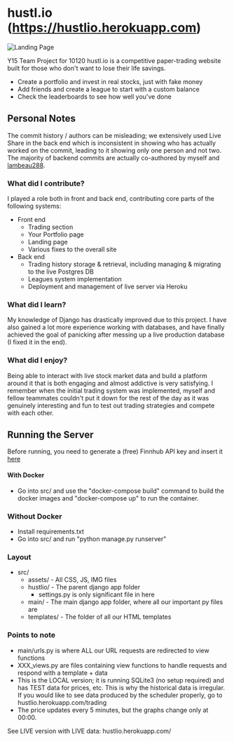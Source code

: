 # hustl.io (https://hustlio.herokuapp.com)
![Landing Page](https://i.imgur.com/wxYSafV.png)


Y15 Team Project for 10120
hustl.io is a competitive paper-trading website built for those who don't want to lose their life savings.

- Create a portfolio and invest in real stocks, just with fake money
- Add friends and create a league to start with a custom balance
- Check the leaderboards to see how well you've done

## Personal Notes
The commit history / authors can be misleading; we extensively used Live Share in the back end which is inconsistent in showing who has actually worked on the commit, leading to it showing only one person and not two. The majority of backend commits are actually co-authored by myself and [lambeau288](https://github.com/lambeau288).

### What did I contribute?
I played a role both in front and back end, contributing core parts of the following systems:
- Front end
    - Trading section
    - Your Portfolio page
    - Landing page
    - Various fixes to the overall site
- Back end
    - Trading history storage & retrieval, including managing & migrating to the live Postgres DB
    - Leagues system implementation
    - Deployment and management of live server via Heroku

### What did I learn?
My knowledge of Django has drastically improved due to this project. I have also gained a lot more experience working with databases, and have finally achieved the goal of panicking after messing up a live production database (I fixed it in the end).

### What did I enjoy?
Being able to interact with live stock market data and build a platform around it that is both engaging and almost addictive is very satisfying. I remember when the initial trading system was implemented, myself and fellow teammates couldn't put it down for the rest of the day as it was genuinely interesting and fun to test out trading strategies and compete with each other.


## Running the Server
Before running, you need to generate a (free) Finnhub API key and insert it [here](https://github.com/TorinFelton/hustl.io/blob/0ec1e2db9ab92d9372dc3b2f12be25bd46e04372/src/stock_updater.py#L32)

#### With Docker
- Go into src/ and use the "docker-compose build" command to build the docker images and "docker-compose up" to run the container.
### Without Docker
- Install requirements.txt
- Go into src/ and run "python manage.py runserver"

### Layout
- src/
    - assets/ - All CSS, JS, IMG files
    - hustlio/ - The parent django app folder
        - settings.py is only significant file in here
    - main/ - The main django app folder, where all our important py files are
    - templates/ - The folder of all our HTML templates


### Points to note
- main/urls.py is where ALL our URL requests are redirected to view functions
- XXX_views.py are files containing view functions to handle requests and respond with a template + data
- This is the LOCAL version; it is running SQLite3 (no setup required) and has TEST data for prices, etc. This is why the historical data is irregular. If you would like to see data produced by the scheduler properly, go to hustlio.herokuapp.com/trading
- The price updates every 5 minutes, but the graphs change only at 00:00.


See LIVE version with LIVE data: hustlio.herokuapp.com/
